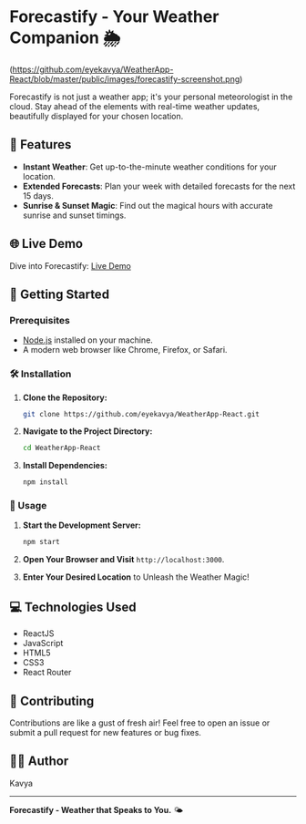 # Forecastify - Your Weather Companion 🌦️

(https://github.com/eyekavya/WeatherApp-React/blob/master/public/images/forecastify-screenshot.png)

Forecastify is not just a weather app; it's your personal meteorologist in the cloud. Stay ahead of the elements with real-time weather updates, beautifully displayed for your chosen location.

## 🚀 Features

- **Instant Weather**: Get up-to-the-minute weather conditions for your location.
- **Extended Forecasts**: Plan your week with detailed forecasts for the next 15 days.
- **Sunrise & Sunset Magic**: Find out the magical hours with accurate sunrise and sunset timings.

## 🌐 Live Demo

Dive into Forecastify: [Live Demo](https://forecastify.netlify.app/)

## 🚀 Getting Started

### Prerequisites

- [Node.js](https://nodejs.org/) installed on your machine.
- A modern web browser like Chrome, Firefox, or Safari.

### 🛠️ Installation

1. **Clone the Repository:**

   ```bash
   git clone https://github.com/eyekavya/WeatherApp-React.git

   ```

2. **Navigate to the Project Directory:**

   ```bash
   cd WeatherApp-React
   ```

3. **Install Dependencies:**

   ```bash
   npm install
   ```

### 🚀 Usage

1. **Start the Development Server:**

   ```bash
   npm start
   ```

2. **Open Your Browser and Visit** `http://localhost:3000`.

3. **Enter Your Desired Location** to Unleash the Weather Magic!

## 💻 Technologies Used

- ReactJS
- JavaScript
- HTML5
- CSS3
- React Router

## 🤝 Contributing

Contributions are like a gust of fresh air! Feel free to open an issue or submit a pull request for new features or bug fixes.

## 🙋‍♀️ Author

Kavya

---

**Forecastify - Weather that Speaks to You.** 🌤️
